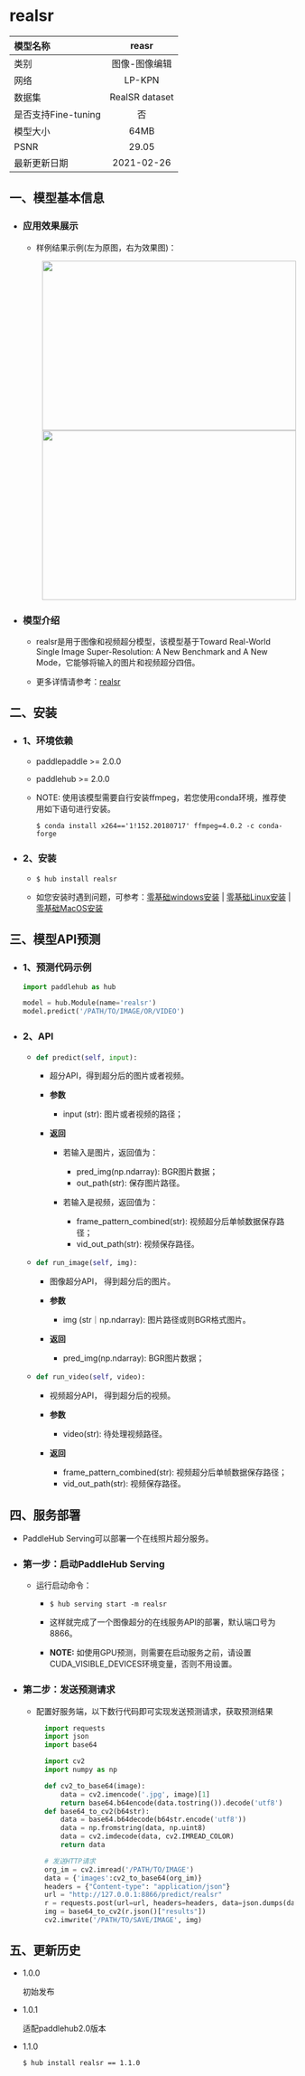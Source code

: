 # realsr

|模型名称|reasr|
| :--- | :---: | 
|类别|图像-图像编辑|
|网络|LP-KPN|
|数据集|RealSR dataset|
|是否支持Fine-tuning|否|
|模型大小|64MB|
|PSNR|29.05|
|最新更新日期|2021-02-26|



## 一、模型基本信息

- ### 应用效果展示

  - 样例结果示例(左为原图，右为效果图)：
    <p align="center">
    <img src="https://user-images.githubusercontent.com/35907364/133558583-0b7049db-ed1f-4a16-8676-f2141fcb3dee.png" width = "450" height = "300" hspace='10'/> <img src="https://user-images.githubusercontent.com/35907364/130789888-a0d4f78e-acd6-44c1-9570-7390e90ae8dc.png" width = "450" height = "300" hspace='10'/>
    </p>

- ### 模型介绍

  - realsr是用于图像和视频超分模型，该模型基于Toward Real-World Single Image Super-Resolution: A New Benchmark and A New Mode，它能够将输入的图片和视频超分四倍。
  
  - 更多详情请参考：[realsr](https://github.com/csjcai/RealSR)
  

## 二、安装

- ### 1、环境依赖

    - paddlepaddle >= 2.0.0

    - paddlehub >= 2.0.0

    - NOTE: 使用该模型需要自行安装ffmpeg，若您使用conda环境，推荐使用如下语句进行安装。

      ```shell
      $ conda install x264=='1!152.20180717' ffmpeg=4.0.2 -c conda-forge
      ```


- ### 2、安装

    - ```shell
      $ hub install realsr
      ```
      
    - 如您安装时遇到问题，可参考：[零基础windows安装](../../../../docs/docs_ch/get_start/windows_quickstart.md)
      | [零基础Linux安装](../../../../docs/docs_ch/get_start/linux_quickstart.md) | [零基础MacOS安装](../../../../docs/docs_ch/get_start/mac_quickstart.md)

    


## 三、模型API预测

  - ### 1、预测代码示例

    ```python
    import paddlehub as hub

    model = hub.Module(name='realsr')
    model.predict('/PATH/TO/IMAGE/OR/VIDEO')
    ```
  - ### 2、API

    - ```python
      def predict(self, input):
      ```

      - 超分API，得到超分后的图片或者视频。


      - **参数**

        - input (str): 图片或者视频的路径；

      - **返回**

        - 若输入是图片，返回值为：
          - pred_img(np.ndarray): BGR图片数据；
          - out_path(str): 保存图片路径。

        - 若输入是视频，返回值为：
          - frame_pattern_combined(str): 视频超分后单帧数据保存路径；
          - vid_out_path(str): 视频保存路径。

    - ```python
      def run_image(self, img):
      ```
      - 图像超分API， 得到超分后的图片。

      - **参数**

        - img (str｜np.ndarray): 图片路径或则BGR格式图片。

      - **返回**

        - pred_img(np.ndarray): BGR图片数据；

    - ```python
      def run_video(self, video):
      ```
       - 视频超分API， 得到超分后的视频。

       - **参数**

         - video(str): 待处理视频路径。

       - **返回**

         - frame_pattern_combined(str): 视频超分后单帧数据保存路径；
         - vid_out_path(str): 视频保存路径。

## 四、服务部署

- PaddleHub Serving可以部署一个在线照片超分服务。

- ### 第一步：启动PaddleHub Serving

  - 运行启动命令：

    - ```shell
      $ hub serving start -m realsr
      ```

    - 这样就完成了一个图像超分的在线服务API的部署，默认端口号为8866。

    - **NOTE:** 如使用GPU预测，则需要在启动服务之前，请设置CUDA\_VISIBLE\_DEVICES环境变量，否则不用设置。

- ### 第二步：发送预测请求

  - 配置好服务端，以下数行代码即可实现发送预测请求，获取预测结果

    ```python
      import requests
      import json
      import base64

      import cv2
      import numpy as np

      def cv2_to_base64(image):
          data = cv2.imencode('.jpg', image)[1]
          return base64.b64encode(data.tostring()).decode('utf8')
      def base64_to_cv2(b64str):
          data = base64.b64decode(b64str.encode('utf8'))
          data = np.fromstring(data, np.uint8)
          data = cv2.imdecode(data, cv2.IMREAD_COLOR)
          return data

      # 发送HTTP请求
      org_im = cv2.imread('/PATH/TO/IMAGE')
      data = {'images':cv2_to_base64(org_im)}
      headers = {"Content-type": "application/json"}
      url = "http://127.0.0.1:8866/predict/realsr"
      r = requests.post(url=url, headers=headers, data=json.dumps(data))
      img = base64_to_cv2(r.json()["results"])
      cv2.imwrite('/PATH/TO/SAVE/IMAGE', img)

      ```


## 五、更新历史

* 1.0.0

  初始发布

* 1.0.1

  适配paddlehub2.0版本


* 1.1.0

  ```shell
  $ hub install realsr == 1.1.0
  ```
